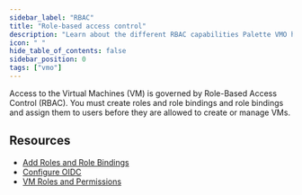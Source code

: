 ```yaml
---
sidebar_label: "RBAC"
title: "Role-based access control"
description: "Learn about the different RBAC capabilities Palette VMO has to offer."
icon: " "
hide_table_of_contents: false
sidebar_position: 0
tags: ["vmo"]
---
```


Access to the Virtual Machines (VM) is governed by Role-Based Access Control (RBAC). You must create roles and role
bindings and role bindings and assign them to users before they are allowed to create or manage VMs.

## Resources

- [Add Roles and Role Bindings](./add-roles-and-role-bindings.md)
- [Configure OIDC](./configure_OIDC.md)
- [VM Roles and Permissions](./vm-roles-permissions.md)
